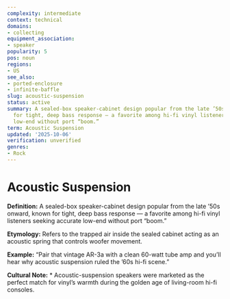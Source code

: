 ```yaml
---
complexity: intermediate
context: technical
domains:
- collecting
equipment_association:
- speaker
popularity: 5
pos: noun
regions:
- US
see_also:
- ported-enclosure
- infinite-baffle
slug: acoustic-suspension
status: active
summary: A sealed-box speaker-cabinet design popular from the late ’50s onward, known
  for tight, deep bass response — a favorite among hi-fi vinyl listeners seeking accurate
  low-end without port “boom.”
term: Acoustic Suspension
updated: '2025-10-06'
verification: unverified
genres:
- Rock
---
```


# Acoustic Suspension

**Definition:** A sealed-box speaker-cabinet design popular from the late ’50s onward, known for tight, deep bass response — a favorite among hi-fi vinyl listeners seeking accurate low-end without port “boom.”

**Etymology:** Refers to the trapped air inside the sealed cabinet acting as an acoustic spring that controls woofer movement.

**Example:** “Pair that vintage AR-3a with a clean 60-watt tube amp and you’ll hear why acoustic suspension ruled the ’60s hi-fi scene.”

**Cultural Note:** * Acoustic-suspension speakers were marketed as the perfect match for vinyl’s warmth during the golden age of living-room hi-fi consoles.

